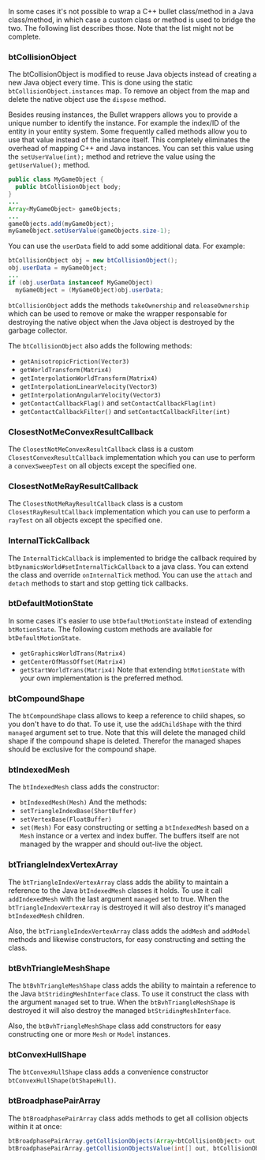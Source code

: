 In some cases it's not possible to wrap a C++ bullet class/method in a Java class/method, in which case a custom class or method is used to bridge the two. The following list describes those. Note that the list might not be complete.

### <a id="btCollisionObject"></a>btCollisionObject ###

The btCollisionObject is modified to reuse Java objects instead of creating a new Java object every time. This is done using the static `btCollisionObject.instances` map. To remove an object from the map and delete the native object use the `dispose` method.

Besides reusing instances, the Bullet wrappers allows you to provide a unique number to identify the instance. For example the index/ID of the entity in your entity system. Some frequently called methods allow you to use that value instead of the instance itself. This completely eliminates the overhead of mapping C++ and Java instances. You can set this value using the `setUserValue(int);` method and retrieve the value using the `getUserValue();` method.

```java
public class MyGameObject {
  public btCollisionObject body;
}
...
Array<MyGameObject> gameObjects;
...
gameObjects.add(myGameObject);
myGameObject.setUserValue(gameObjects.size-1);
```

You can use the `userData` field to add some additional data. For example:
```java
btCollisionObject obj = new btCollisionObject();
obj.userData = myGameObject;
...
if (obj.userData instanceof MyGameObject)
  myGameObject = (MyGameObject)obj.userData;
```

`btCollisionObject` adds the methods `takeOwnership` and `releaseOwnership` which can be used to remove or make the wrapper responsable for destroying the native object when the Java object is destroyed by the garbage collector.

The `btCollisionObject` also adds the following methods:
 * `getAnisotropicFriction(Vector3)`
 * `getWorldTransform(Matrix4)`
 * `getInterpolationWorldTransform(Matrix4)`
 * `getInterpolationLinearVelocity(Vector3)`
 * `getInterpolationAngularVelocity(Vector3)`
 * `getContactCallbackFlag()` and `setContactCallbackFlag(int)`
 * `getContactCallbackFilter()` and `setContactCallbackFilter(int)`

### ClosestNotMeConvexResultCallback ###
The `ClosestNotMeConvexResultCallback` class is a custom `ClosestConvexResultCallback` implementation which you can use to perform a `convexSweepTest` on all objects except the specified one.

### <a id="ClosestNotMeRayResultCallback"></a>ClosestNotMeRayResultCallback ###

The `ClosestNotMeRayResultCallback` class is a custom `ClosestRayResultCallback` implementation which you can use to perform a `rayTest` on all objects except the specified one.

### <a id="InternalTickCallback"></a>InternalTickCallback ###

The `InternalTickCallback` is implemented to bridge the callback required by `btDynamicsWorld#setInternalTickCallback` to a java class. You can extend the class and override `onInternalTick` method. You can use the `attach` and `detach` methods to start and stop getting tick callbacks.

### <a id="btDefaultMotionState"></a>btDefaultMotionState ###

In some cases it's easier to use `btDefaultMotionState` instead of extending `btMotionState`. The following custom methods are available for `btDefaultMotionState`.
 * `getGraphicsWorldTrans(Matrix4)`
 * `getCenterOfMassOffset(Matrix4)`
 * `getStartWorldTrans(Matrix4)`
Note that extending `btMotionState` with your own implementation is the preferred method.

### <a id="btCompoundShape"></a>btCompoundShape ###

The `btCompoundShape` class allows to keep a reference to child shapes, so you don't have to do that. To use it, use the `addChildShape` with the third `managed` argument set to true. Note that this will delete the managed child shape if the compound shape is deleted. Therefor the managed shapes should be exclusive for the compound shape.

### <a id="btIndexedMesh"></a>btIndexedMesh ###

The `btIndexedMesh` class adds the constructor:
 * `btIndexedMesh(Mesh)`
And the methods:
 * `setTriangleIndexBase(ShortBuffer)`
 * `setVertexBase(FloatBuffer)`
 * `set(Mesh)`
For easy constructing or setting a `btIndexedMesh` based on a `Mesh` instance or a vertex and index buffer. The buffers itself are not managed by the wrapper and should out-live the object.

### <a id="btTriangleIndexVertexArray"></a>btTriangleIndexVertexArray ###

The `btTriangleIndexVertexArray` class adds the ability to maintain a reference to the Java `btIndexedMesh` classes it holds. To use it call `addIndexedMesh` with the last argument `managed` set to true. When the `btTriangleIndexVertexArray` is destroyed it will also destroy it's managed `btIndexedMesh` children.

Also, the `btTriangleIndexVertexArray` class adds the `addMesh` and `addModel` methods and likewise constructors, for easy constructing and setting the class.

### <a id="btBvhTriangleMeshShape"></a>btBvhTriangleMeshShape ###

The `btBvhTriangleMeshShape` class adds the ability to maintain a reference to the Java `btStridingMeshInterface` class. To use it construct the class with the argument `managed` set to true. When the `btBvhTriangleMeshShape` is destroyed it will also destroy the managed `btStridingMeshInterface`.

Also, the `btBvhTriangleMeshShape` class add constructors for easy constructing one or more `Mesh` or `Model` instances.

### <a id="btConvexHullShape"></a>btConvexHullShape ###

The `btConvexHullShape` class adds a convenience constructor `btConvexHullShape(btShapeHull)`.

### <a id="btBroadphasePairArray"></a>btBroadphasePairArray ###

The `btBroadphasePairArray` class adds methods to get all collision objects within it at once:
```java
btBroadphasePairArray.getCollisionObjects(Array<btCollisionObject> out, btCollisionObject other, int[] tempArray)
btBroadphasePairArray.getCollisionObjectsValue(int[] out, btCollisionObject other)
```